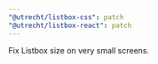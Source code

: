 ```yaml
---
"@utrecht/listbox-css": patch
"@utrecht/listbox-react": patch
---
```


Fix Listbox size on very small screens.

